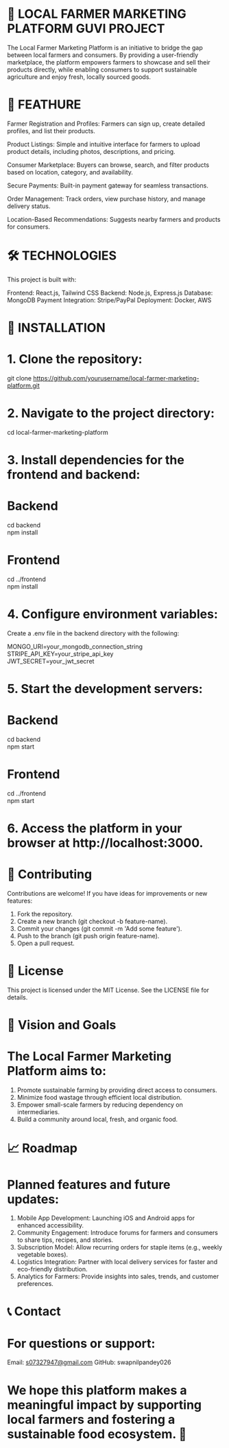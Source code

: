 # 🌾  LOCAL FARMER MARKETING PLATFORM GUVI PROJECT

The Local Farmer Marketing Platform is an initiative to bridge the gap between local farmers and consumers. By providing a user-friendly marketplace, the platform empowers farmers to showcase and sell their products directly, while enabling consumers to support sustainable agriculture and enjoy fresh, locally sourced goods.

# 🚀 FEATHURE
Farmer Registration and Profiles: Farmers can sign up, create detailed profiles, and list their products.

Product Listings: Simple and intuitive interface for farmers to upload product details, including photos, descriptions, and pricing.

Consumer Marketplace: Buyers can browse, search, and filter products based on location, category, and availability.

Secure Payments: Built-in payment gateway for seamless transactions.

Order Management: Track orders, view purchase history, and manage delivery status.

Location-Based Recommendations: Suggests nearby farmers and products for consumers.

# 🛠️ TECHNOLOGIES

This project is built with:

Frontend: React.js, Tailwind CSS
Backend: Node.js, Express.js
Database: MongoDB
Payment Integration: Stripe/PayPal
Deployment: Docker, AWS

# 🔧 INSTALLATION

 # 1. Clone the repository:

 git clone https://github.com/yourusername/local-farmer-marketing-platform.git  

# 2. Navigate to the project directory:

cd local-farmer-marketing-platform  

# 3. Install dependencies for the frontend and backend:

# Backend  
cd backend  
npm install  

# Frontend  
cd ../frontend  
npm install  

# 4. Configure environment variables:
Create a .env file in the backend directory with the following:

MONGO_URI=your_mongodb_connection_string  
STRIPE_API_KEY=your_stripe_api_key  
JWT_SECRET=your_jwt_secret  

# 5. Start the development servers:

# Backend  
cd backend  
npm start  

# Frontend  
cd ../frontend  
npm start  

# 6. Access the platform in your browser at http://localhost:3000.


# 🤝 Contributing
Contributions are welcome! If you have ideas for improvements or new features:

1. Fork the repository.
2. Create a new branch (git checkout -b feature-name).
3. Commit your changes (git commit -m 'Add some feature').
4. Push to the branch (git push origin feature-name).
5. Open a pull request.


# 📜 License

This project is licensed under the MIT License. See the LICENSE file for details.

# 🌟 Vision and Goals

# The Local Farmer Marketing Platform aims to:

1. Promote sustainable farming by providing direct access to consumers.
2. Minimize food wastage through efficient local distribution.
3. Empower small-scale farmers by reducing dependency on intermediaries.
4. Build a community around local, fresh, and organic food.


# 📈 Roadmap

# Planned features and future updates:

1. Mobile App Development: Launching iOS and Android apps for enhanced accessibility.
2. Community Engagement: Introduce forums for farmers and consumers to share tips, recipes, and stories.
3. Subscription Model: Allow recurring orders for staple items (e.g., weekly vegetable boxes).
4. Logistics Integration: Partner with local delivery services for faster and eco-friendly distribution.
5. Analytics for Farmers: Provide insights into sales, trends, and customer preferences.


# 📞 Contact
# For questions or support:

Email: s07327947@gmail.com
GitHub: swapnilpandey026

# We hope this platform makes a meaningful impact by supporting local farmers and fostering a sustainable food ecosystem. 🌱








   

